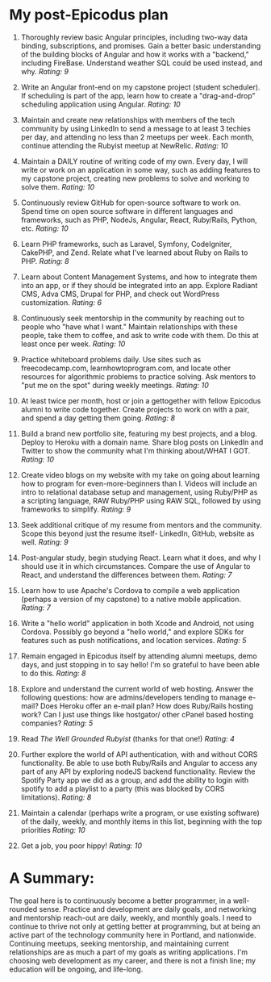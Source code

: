 # My post-Epicodus plan

1. Thoroughly review basic Angular principles, including two-way data binding, subscriptions, and promises. Gain a better basic understanding of the building blocks of Angular and how it works with a "backend," including FireBase. Understand weather SQL could be used instead, and why. _Rating: 9_

2. Write an Angular front-end on my capstone project (student scheduler). If scheduling is part of the app, learn how to create a "drag-and-drop" scheduling application using Angular. _Rating: 10_

3. Maintain and create new relationships with members of the tech community by using LinkedIn to send a message to at least 3 techies per day, and attending no less than 2 meetups per week. Each month, continue attending the Rubyist meetup at NewRelic. _Rating: 10_

4. Maintain a DAILY routine of writing code of my own. Every day, I will write or work on an application in some way, such as adding features to my capstone project, creating new problems to solve and working to solve them. _Rating: 10_

5. Continuously review GitHub for open-source software to work on. Spend time on open source software in different languages and frameworks, such as PHP, NodeJs, Angular, React, Ruby/Rails, Python, etc. _Rating: 10_

6. Learn PHP frameworks, such as Laravel, Symfony, CodeIgniter, CakePHP, and Zend. Relate what I've learned about Ruby on Rails to PHP. _Rating: 8_

7. Learn about Content Management Systems, and how to integrate them into an app, or if they should be integrated into an app. Explore Radiant CMS, Adva CMS, Drupal for PHP, and check out WordPress customization. _Rating: 6_

8. Continuously seek mentorship in the community by reaching out to people who "have what I want." Maintain relationships with these people, take them to coffee, and ask to write code with them. Do this at least once per week. _Rating: 10_

9. Practice whiteboard problems daily. Use sites such as freecodecamp.com, learnhowtoprogram.com, and locate other resources for algorithmic problems to practice solving. Ask mentors to "put me on the spot" during weekly meetings. _Rating: 10_

10. At least twice per month, host or join a gettogether with fellow Epicodus alumni to write code together. Create projects to work on with a pair, and spend a day getting them going. _Rating: 8_

11. Build a brand new portfolio site, featuring my best projects, and a blog. Deploy to Heroku with a domain name. Share blog posts on LinkedIn and Twitter to show the community what I'm thinking about/WHAT I GOT. _Rating: 10_

12. Create video blogs on my website with my take on going about learning how to program for even-more-beginners than I. Videos will include an intro to relational database setup and management, using Ruby/PHP as a scripting language, RAW Ruby/PHP using RAW SQL, followed by using frameworks to simplify. _Rating: 9_

13. Seek additional critique of my resume from mentors and the community. Scope this beyond just the resume itself- LinkedIn, GitHub, website as well. _Rating: 9_

14. Post-angular study, begin studying React. Learn what it does, and why I should use it in which circumstances. Compare the use of Angular to React, and understand the differences between them. _Rating: 7_

15. Learn how to use Apache's Cordova to compile a web application (perhaps a version of my capstone) to a native mobile application. _Rating: 7_

16. Write a "hello world" application in both Xcode and Android, not using Cordova. Possibly go beyond a "hello world," and explore SDKs for features such as push notifications, and location services. _Rating: 5_

17. Remain engaged in Epicodus itself by attending alumni meetups, demo days, and just stopping in to say hello! I'm so grateful to have been able to do this. _Rating: 8_

18. Explore and understand the current world of web hosting. Answer the following questions: how are admins/developers tending to manage e-mail? Does Heroku offer an e-mail plan? How does Ruby/Rails hosting work? Can I just use things like hostgator/ other cPanel based hosting companies? _Rating: 5_

19. Read _The Well Grounded Rubyist_ (thanks for that one!) _Rating: 4_

20. Further explore the world of API authentication, with and without CORS functionality. Be able to use both Ruby/Rails and Angular to access any part of any API by exploring nodeJS backend functionality. Review the Spotify Party app we did as a group, and add the ability to login with spotify to add a playlist to a party (this was blocked by CORS limitations). _Rating: 8_

21. Maintain a calendar (perhaps write a program, or use existing software) of the daily, weekly, and monthly items in this list, beginning with the top priorities _Rating: 10_

22. Get a job, you poor hippy! _Rating: 10_

# A Summary:

The goal here is to continuously become a better programmer, in a well-rounded sense. Practice and development are daily goals, and networking and mentorship reach-out are daily, weekly, and monthly goals. I need to continue to thrive not only at getting better at programming, but at being an active part of the technology community here in Portland, and nationwide. Continuing meetups, seeking mentorship, and maintaining current relationships are as much a part of my goals as writing applications. I'm choosing web development as my career, and there is not a finish line; my education will be ongoing, and life-long.
